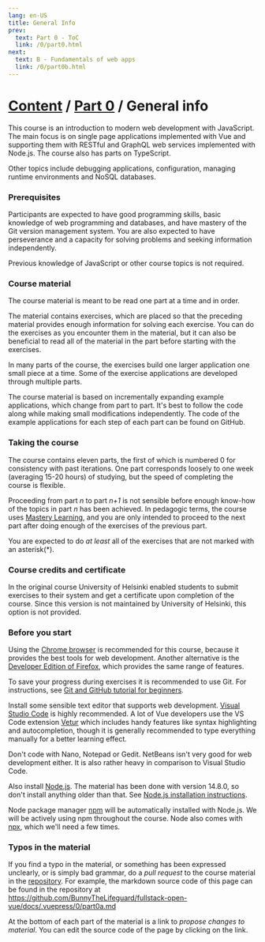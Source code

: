 ```yaml
---
lang: en-US
title: General Info
prev:
  text: Part 0 - ToC
  link: /0/part0.html
next:
  text: B - Fundamentals of web apps
  link: /0/part0b.html
---
```


# [Content](/content.html) / [Part 0](/0/part0.html) / General info

This course is an introduction to modern web development with JavaScript. The main focus is on single page applications implemented with Vue and supporting them with RESTful and GraphQL web services implemented with Node.js. The course also has parts on TypeScript.

Other topics include debugging applications, configuration, managing runtime environments and NoSQL databases.

### Prerequisites

Participants are expected to have good programming skills, basic knowledge of web programming and databases, and have mastery of the Git version management system. You are also expected to have perseverance and a capacity for solving problems and seeking information independently.

Previous knowledge of JavaScript or other course topics is not required.

### Course material

The course material is meant to be read one part at a time and in order.

The material contains exercises, which are placed so that the preceding material provides enough information for solving each exercise. You can do the exercises as you encounter them in the material, but it can also be beneficial to read all of the material in the part before starting with the exercises.

In many parts of the course, the exercises build one larger application one small piece at a time. Some of the exercise applications are developed through multiple parts.

The course material is based on incrementally expanding example applications, which change from part to part. It's best to follow the code along while making small modifications independently. The code of the example applications for each step of each part can be found on GitHub.

### Taking the course

The course contains eleven parts, the first of which is numbered 0 for consistency with past iterations. One part corresponds loosely to one week (averaging 15-20 hours) of studying, but the speed of completing the course is flexible.

Proceeding from part <i>n</i> to part <i>n+1</i> is not sensible before enough know-how of the topics in part <i>n</i> has been achieved. In pedagogic terms, the course uses [Mastery Learning](https://en.wikipedia.org/wiki/Mastery_learning), and you are only intended to proceed to the next part after doing enough of the exercises of the previous part.

You are expected to do <i>at least</i> all of the exercises that are not marked with an asterisk(\*).

### Course credits and certificate

In the original course University of Helsinki enabled students to submit exercises to their system and get a certificate upon completion of the course. Since this version is not maintained by University of Helsinki, this option is not provided.

### Before you start

Using the [Chrome browser](https://www.google.com/chrome/) is recommended for this course, because it provides the best tools for web development. Another alternative is the [Developer Edition of Firefox](https://www.mozilla.org/en-US/firefox/developer/), which provides the same range of features.

To save your progress during exercises it is recommended to use Git. For instructions, see [Git and GitHub tutorial for beginners](https://product.hubspot.com/blog/git-and-github-tutorial-for-beginners).

Install some sensible text editor that supports web development. [Visual Studio Code](https://code.visualstudio.com/) is highly recommended. A lot of Vue developers use the VS Code extension [Vetur](https://marketplace.visualstudio.com/items?itemName=octref.vetur) which includes handy features like syntax highlighting and autocompletion, though it is generally recommended to type everything manually for a better learning effect.

Don't code with Nano, Notepad or Gedit. NetBeans isn't very good for web development either. It is also rather heavy in comparison to Visual Studio Code.

Also install [Node.js](https://nodejs.org/en/). The material has been done with version 14.8.0, so don't install anything older than that. See [Node.js installation instructions](https://nodejs.org/en/download/package-manager/).

Node package manager [npm](https://www.npmjs.com/get-npm) will be automatically installed with Node.js. We will be actively using npm throughout the course. Node also comes with [npx](https://www.npmjs.com/package/npx), which we'll need a few times.

### Typos in the material

If you find a typo in the material, or something has been expressed unclearly, or is simply bad grammar, do a <i>pull request</i> to the course material in the [repository](https://github.com/BunnyTheLifeguard/fullstack-open-vue). For example, the markdown source code of this page can be found in the repository at <https://github.com/BunnyTheLifeguard/fullstack-open-vue/docs/.vuepress/0/part0a.md>

At the bottom of each part of the material is a link to <em>propose changes to material</em>. You can edit the source code of the page by clicking on the link.

<ProposeChange goTo="https://github.com/BunnyTheLifeguard/fullstack-open-vue/edit/source/docs/.vuepress/0/part0a.md" />
